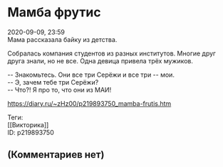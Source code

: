 Мамба фрутис
============

  
2020-09-09, 23:59  
 Мама рассказала байку из детства.   
   
 Собралась компания студентов из разных институтов. Многие друг друга знали, но не все. Одна девица привела трёх мужиков.   
   
 -- Знакомьтесь. Они все три Серёжи и все три -- мои.   
 -- Э, зачем тебе три Серёжи?   
 -- Что?! Я про то, что они из МАИ!   
  
<https://diary.ru/~zHz00/p219893750_mamba-frutis.htm>  
  
Теги:  
[[Викторика]]  
ID: p219893750  


(Комментариев нет)
------------------